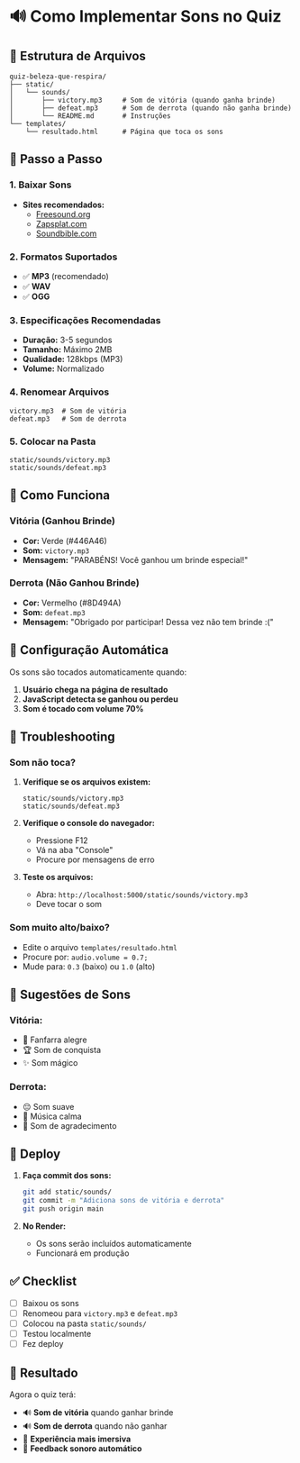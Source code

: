 # 🔊 Como Implementar Sons no Quiz

## 📁 Estrutura de Arquivos

```
quiz-beleza-que-respira/
├── static/
│   └── sounds/
│       ├── victory.mp3     # Som de vitória (quando ganha brinde)
│       ├── defeat.mp3      # Som de derrota (quando não ganha brinde)
│       └── README.md       # Instruções
└── templates/
    └── resultado.html      # Página que toca os sons
```

## 🎵 Passo a Passo

### 1. **Baixar Sons**
- **Sites recomendados:**
  - [Freesound.org](https://freesound.org/)
  - [Zapsplat.com](https://www.zapsplat.com/)
  - [Soundbible.com](http://soundbible.com/)

### 2. **Formatos Suportados**
- ✅ **MP3** (recomendado)
- ✅ **WAV**
- ✅ **OGG**

### 3. **Especificações Recomendadas**
- **Duração:** 3-5 segundos
- **Tamanho:** Máximo 2MB
- **Qualidade:** 128kbps (MP3)
- **Volume:** Normalizado

### 4. **Renomear Arquivos**
```
victory.mp3  # Som de vitória
defeat.mp3   # Som de derrota
```

### 5. **Colocar na Pasta**
```
static/sounds/victory.mp3
static/sounds/defeat.mp3
```

## 🎯 Como Funciona

### **Vitória (Ganhou Brinde)**
- **Cor:** Verde (#446A46)
- **Som:** `victory.mp3`
- **Mensagem:** "PARABÉNS! Você ganhou um brinde especial!"

### **Derrota (Não Ganhou Brinde)**
- **Cor:** Vermelho (#8D494A)
- **Som:** `defeat.mp3`
- **Mensagem:** "Obrigado por participar! Dessa vez não tem brinde :("

## 🔧 Configuração Automática

Os sons são tocados automaticamente quando:
1. **Usuário chega na página de resultado**
2. **JavaScript detecta se ganhou ou perdeu**
3. **Som é tocado com volume 70%**

## 🐛 Troubleshooting

### **Som não toca?**
1. **Verifique se os arquivos existem:**
   ```
   static/sounds/victory.mp3
   static/sounds/defeat.mp3
   ```

2. **Verifique o console do navegador:**
   - Pressione F12
   - Vá na aba "Console"
   - Procure por mensagens de erro

3. **Teste os arquivos:**
   - Abra: `http://localhost:5000/static/sounds/victory.mp3`
   - Deve tocar o som

### **Som muito alto/baixo?**
- Edite o arquivo `templates/resultado.html`
- Procure por: `audio.volume = 0.7;`
- Mude para: `0.3` (baixo) ou `1.0` (alto)

## 🎨 Sugestões de Sons

### **Vitória:**
- 🎉 Fanfarra alegre
- 🏆 Som de conquista
- ✨ Som mágico

### **Derrota:**
- 😔 Som suave
- 🎵 Música calma
- 🤝 Som de agradecimento

## 🚀 Deploy

1. **Faça commit dos sons:**
   ```bash
   git add static/sounds/
   git commit -m "Adiciona sons de vitória e derrota"
   git push origin main
   ```

2. **No Render:**
   - Os sons serão incluídos automaticamente
   - Funcionará em produção

## ✅ Checklist

- [ ] Baixou os sons
- [ ] Renomeou para `victory.mp3` e `defeat.mp3`
- [ ] Colocou na pasta `static/sounds/`
- [ ] Testou localmente
- [ ] Fez deploy

## 🎉 Resultado

Agora o quiz terá:
- 🔊 **Som de vitória** quando ganhar brinde
- 🔊 **Som de derrota** quando não ganhar
- 🎵 **Experiência mais imersiva**
- 🎯 **Feedback sonoro automático**
